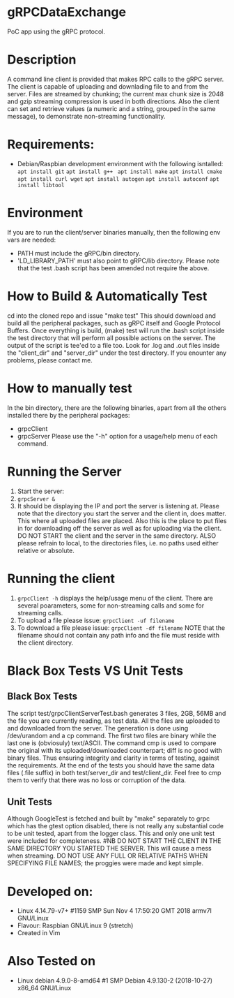 # gRPCDataExchange
PoC app using the gRPC protocol.

# Description
A command line client is provided that makes RPC calls to the gRPC server.
The client is capable of uploading and downlading file to and from the server.
Files are streamed by chunking; the current max chunk size is 2048 and gzip streaming compression is used in both directions.
Also the client can set and retrieve values (a numeric and a string, grouped in the same message), to demonstrate non-streaming functionality.

# Requirements:
* Debian/Raspbian development environment with the following isntalled:
`apt install git`
`apt install g++ `
`apt install make`
`apt install cmake`
`apt install curl wget`
`apt install autogen`
`apt install autoconf`
`apt install libtool`

# Environment
If you are to run the client/server binaries manually, then the following env vars are needed:
* PATH must include the gRPC/bin directory.
* 'LD_LIBRARY_PATH' must also point to gRPC/lib directory.
Please note that the test .bash script has been amended not require the above.

# How to Build & Automatically Test
cd into the cloned repo and issue
"make test"
This should download and build all the peripheral packages, such as gRPC itself and Google Protocol Buffers.
Once everything is build, (make) test will run the .bash script inside the test directory that will perform all possible actions on the server. The output of the script is tee'ed to a file too.
Look for .log and .out files inside the "client_dir" and "server_dir" under the test directory. 
If you enounter any problems, please contact me.

# How to manually test
In the bin directory, there are the following binaries, apart from all the others installed there by the peripheral packages:
* grpcClient
* grpcServer
Please use the "-h" option for a usage/help menu of each command.

# Running the Server
1. Start the server:
2. `grpcServer &`
3. It should be displaying the IP and port the server is listening at.
Please note that the directory you start the server and the client in, does matter. This where all uploaded files are placed. Also this is the place to put files in for downloading off the server as well as for uploading via the client.
DO NOT START the client and the server in the same directory.
ALSO please refrain to local, to the directories files, i.e. no paths used either relative or absolute.

# Running the client
1. `grpcClient -h` displays the help/usage menu of the client. There are several poarameters, some for non-streaming calls and some for streaming calls.
2. To upload a file please issue:
`grpcClient -uf filename`
3. To download a file please issue:
`grpcClient -df filename`
NOTE that the filename should not contain any path info and the file must reside with the client directory.

# Black Box Tests VS Unit Tests
## Black Box Tests
The script test/grpcClientServerTest.bash generates 3 files, 2GB, 56MB and the file you are currently reading, as test data.
All the files are uploaded to and downloaded from the server. The generation is done using /dev/urandom and a cp command.
The first two files are binary while the last one is (obviosuly) text/ASCII. The command cmp is used to compare the original with its uploaded/downloaded counterpart; diff is no good with binary files. Thus ensuring integrity and clarity in terms of testing, against the requirements.
At the end of the tests you should have the same data files (.file suffix) in both test/server_dir and test/client_dir. Feel free to cmp them to verify that there was no loss or corruption of the data.
## Unit Tests
Although GoogleTest is fetched and built by "make" separately to grpc which has the gtest option disabled, there is not really any substantial code to be unit tested, apart from the logger class. This and only one unit test were included for completeness.
#NB
DO NOT START THE CLIENT IN THE SAME DIRECTORY YOU STARTED THE SERVER. This will cause a mess when streaming.
DO NOT USE ANY FULL OR RELATIVE PATHS WHEN SPECIFYING FILE NAMES; the proggies were made and kept simple.

# Developed on: 
* Linux 4.14.79-v7+ #1159 SMP Sun Nov 4 17:50:20 GMT 2018 armv7l GNU/Linux
* Flavour: Raspbian GNU/Linux 9 (stretch)
* Created in Vim

# Also Tested on
* Linux debian 4.9.0-8-amd64 #1 SMP Debian 4.9.130-2 (2018-10-27) x86_64 GNU/Linux
